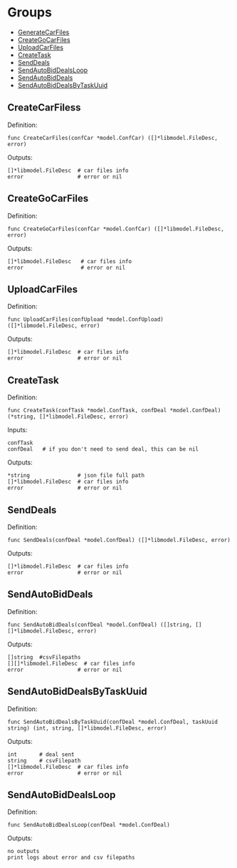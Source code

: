 # Groups

* [GenerateCarFiles](#GenerateCarFiles)
* [CreateGoCarFiles](#CreateGoCarFiles)
* [UploadCarFiles](#UploadCarFiles)
* [CreateTask](#CreateTask)
* [SendDeals](#SendDeals)
* [SendAutoBidDealsLoop](#SendAutoBidDealsLoop)
* [SendAutoBidDeals](#SendAutoBidDeals)
* [SendAutoBidDealsByTaskUuid](#SendAutoBidDealsByTaskUuid)

## CreateCarFiless

Definition:

```shell
func CreateCarFiles(confCar *model.ConfCar) ([]*libmodel.FileDesc, error)
```

Outputs:

```shell
[]*libmodel.FileDesc  # car files info
error                 # error or nil
```

## CreateGoCarFiles

Definition:

```shell
func CreateGoCarFiles(confCar *model.ConfCar) ([]*libmodel.FileDesc, error)
```

Outputs:

```shell
[]*libmodel.FileDesc   # car files info
error                  # error or nil
```

## UploadCarFiles

Definition:

```shell
func UploadCarFiles(confUpload *model.ConfUpload) ([]*libmodel.FileDesc, error)
```

Outputs:

```shell
[]*libmodel.FileDesc  # car files info
error                 # error or nil
```

## CreateTask

Definition:

```shell
func CreateTask(confTask *model.ConfTask, confDeal *model.ConfDeal) (*string, []*libmodel.FileDesc, error)
```

Inputs:

```shell
confTask
confDeal   # if you don't need to send deal, this can be nil
```

Outputs:

```shell
*string               # json file full path
[]*libmodel.FileDesc  # car files info
error                 # error or nil
```

## SendDeals

Definition:

```shell
func SendDeals(confDeal *model.ConfDeal) ([]*libmodel.FileDesc, error)
```

Outputs:

```shell
[]*libmodel.FileDesc  # car files info
error                 # error or nil
```

## SendAutoBidDeals

Definition:

```shell
func SendAutoBidDeals(confDeal *model.ConfDeal) ([]string, [][]*libmodel.FileDesc, error)
```

Outputs:

```shell
[]string  #csvFilepaths
[][]*libmodel.FileDesc  # car files info
error                 # error or nil
```

## SendAutoBidDealsByTaskUuid

Definition:

```shell
func SendAutoBidDealsByTaskUuid(confDeal *model.ConfDeal, taskUuid string) (int, string, []*libmodel.FileDesc, error)
```

Outputs:

```shell
int       # deal sent
string    # csvFilepath
[]*libmodel.FileDesc  # car files info
error                 # error or nil
```

## SendAutoBidDealsLoop

Definition:

```shell
func SendAutoBidDealsLoop(confDeal *model.ConfDeal)
```

Outputs:

```shell
no outputs
print logs about error and csv filepaths
```
